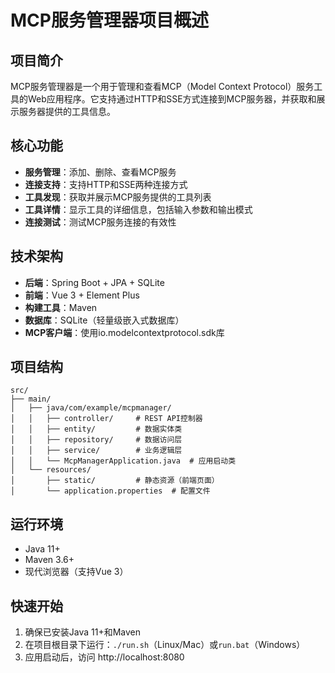 # MCP服务管理器项目概述

## 项目简介
MCP服务管理器是一个用于管理和查看MCP（Model Context Protocol）服务工具的Web应用程序。它支持通过HTTP和SSE方式连接到MCP服务器，并获取和展示服务器提供的工具信息。

## 核心功能
- **服务管理**：添加、删除、查看MCP服务
- **连接支持**：支持HTTP和SSE两种连接方式
- **工具发现**：获取并展示MCP服务提供的工具列表
- **工具详情**：显示工具的详细信息，包括输入参数和输出模式
- **连接测试**：测试MCP服务连接的有效性

## 技术架构
- **后端**：Spring Boot + JPA + SQLite
- **前端**：Vue 3 + Element Plus
- **构建工具**：Maven
- **数据库**：SQLite（轻量级嵌入式数据库）
- **MCP客户端**：使用io.modelcontextprotocol.sdk库

## 项目结构
```
src/
├── main/
│   ├── java/com/example/mcpmanager/
│   │   ├── controller/     # REST API控制器
│   │   ├── entity/         # 数据实体类
│   │   ├── repository/     # 数据访问层
│   │   ├── service/        # 业务逻辑层
│   │   └── McpManagerApplication.java  # 应用启动类
│   └── resources/
│       ├── static/         # 静态资源（前端页面）
│       └── application.properties  # 配置文件
```

## 运行环境
- Java 11+
- Maven 3.6+
- 现代浏览器（支持Vue 3）

## 快速开始
1. 确保已安装Java 11+和Maven
2. 在项目根目录下运行：`./run.sh`（Linux/Mac）或`run.bat`（Windows）
3. 应用启动后，访问 http://localhost:8080
